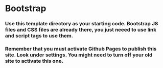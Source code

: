 # Bootstrap

### Use this template directory as your starting code. Bootstrap JS files and CSS files are already there, you just neeed to use link and script tags to use them.

### Remember that you must activate Github Pages to publish this site. Look under settings. You might need to turn off your old site to activate this one.
